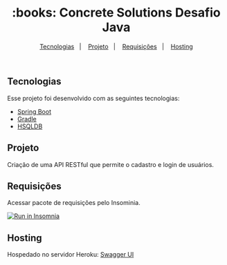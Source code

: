 <h1 align="center">
    :books: Concrete Solutions Desafio Java
</h1>

<p align="center">
  <a href="#Tecnologias">Tecnologias</a>&nbsp;&nbsp;&nbsp;|&nbsp;&nbsp;&nbsp;
  <a href="#Projeto">Projeto</a>&nbsp;&nbsp;&nbsp;|&nbsp;&nbsp;&nbsp;
  <a href="#Requisições">Requisições</a>&nbsp;&nbsp;&nbsp;|&nbsp;&nbsp;&nbsp;
  <a href="#Hosting">Hosting</a>
</p>

<br>

## Tecnologias

Esse projeto foi desenvolvido com as seguintes tecnologias:

- [Spring Boot](https://spring.io/)
- [Gradle](https://gradle.org/)
- [HSQLDB](http://hsqldb.org/)

## Projeto

Criação de uma API RESTful que permite o cadastro e login de usuários.
</br>

## Requisições 

Acessar pacote de requisições pelo Insominia.

<a href="https://insomnia.rest/run/?label=Concrete%20Solutions%20Desafio%20(Spring%20Boot)&uri=https%3A%2F%2Fgithub.com%2Fmandaveiga%2Fconcretesolutions-desafio-java%2Fblob%2Fmain%2F.github%2Finsomnia-requests.json" target="_blank"><img src="https://insomnia.rest/images/run.svg" alt="Run in Insomnia"></a>


## Hosting

Hospedado no servidor Heroku: <a href="https://concretesolutions-desafio-java.herokuapp.com/swagger-ui.html">Swagger UI</a>
